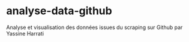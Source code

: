 # analyse-data-github
Analyse et visualisation des données issues du scraping sur Github par Yassine Harrati

